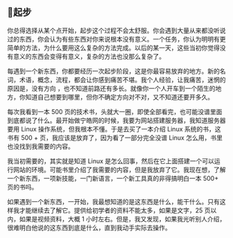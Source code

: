 ## 起步

你总得选择从某个点开始，起步这个过程不会太舒服。你会遇到大量从来都没听说过的东西，你会认为有些东西对你来说根本没有意义。一个任务，你认为明明有更简单的方法，为什么要用这么复杂的方法完成。以后的某一天，这些当初你觉得没有意义的东西会变得有意义，复杂的方法也没那么复杂了。

每遇到一个新东西，你都要经历一次起步阶段，这是你最容易放弃的地方。新的名词，术语，概念，流程，都会让你感到痛苦不堪。我个人经验，让我痛苦，迷惘的原因是，没有方向 ，也不知道前路还有多长。就像你一个人开车到一个陌生的地方，你知道自己想要到哪里，但你不确定方向对不对，又不知道还要开多久。

每次我看到一本 500 页的技术书，头就大一圈，即使全部看完，也可能没谱里面到底都说了什么。最开始做宁皓网的时候，我要为网站搭建服务器，我知道服务器要用 Linux 操作系统，但我根本不懂。于是去买了一本介绍 Linux 系统的书，这书有 500 + 页，我应该是放弃了，因为看了一部分完全没谱 Linux 怎么用，书里也没找到我需要的内容。

我当初需要的，其实就是知道 Linux 是怎么回事，然后在它上面搭建一个可以运行网站的环境。可能书里介绍了我需要的内容，但是我放弃了它。我现在想，了解一个新东西，一项新技能，一门新语言，一个新工具真的非得搞明白一本 500+ 页的书吗。

如果遇到一个新东西，一开始，我最想知道的是这东西是什么，能干什么。只有这样我才能继续去了解它。提供给初学者的资料不能太多，如果是文字，25 页以内，如果是视频资料，大概 1 小时左右。但是，我又发现，如果我光听别人介绍，很难明白他说的这东西到底是什么，直到我动手实际去操作。

